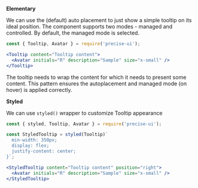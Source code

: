 **Elementary**

We can use the (default) auto placement to just show a simple tooltip on its ideal position. The component supports two modes - managed and controlled. By default, the managed mode is selected.

```jsx
const { Tooltip, Avatar } = require('precise-ui');

<Tooltip content="Tooltip content">
  <Avatar initials="R" description="Sample" size="x-small" />
</Tooltip>
```

The tooltip needs to wrap the content for which it needs to present some content. This pattern ensures the autoplacement and managed mode (on hover) is applied correctly.

**Styled**

We can use `styled()` wrapper to customize Tooltip appearance

```jsx
const { styled, Tooltip, Avatar } = require('precise-ui');

const StyledTooltip = styled(Tooltip)`
  min-width: 350px;
  display: flex;
  justify-content: center;
}`;

<StyledTooltip content="Tooltip content" position="right">
  <Avatar initials="R" description="Sample" size="x-small" />
</StyledTooltip>
```
